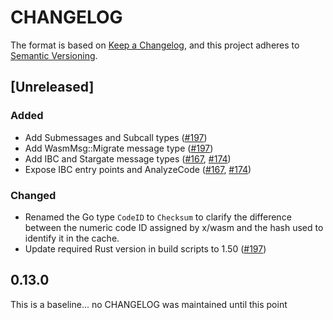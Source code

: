 # CHANGELOG

The format is based on [Keep a Changelog](https://keepachangelog.com/en/1.0.0/),
and this project adheres to
[Semantic Versioning](https://semver.org/spec/v2.0.0.html).

## [Unreleased]

### Added

- Add Submessages and Subcall types ([#197])
- Add WasmMsg::Migrate message type ([#197])
- Add IBC and Stargate message types ([#167], [#174])
- Expose IBC entry points and AnalyzeCode ([#167], [#174])

[#167]: https://github.com/PikeEcosystem/wasmvm/pull/167
[#174]: https://github.com/PikeEcosystem/wasmvm/pull/174
[#197]: https://github.com/PikeEcosystem/wasmvm/pull/197

### Changed

- Renamed the Go type `CodeID` to `Checksum` to clarify the difference between
  the numeric code ID assigned by x/wasm and the hash used to identify it in the cache.
- Update required Rust version in build scripts to 1.50 ([#197])

## 0.13.0

This is a baseline... no CHANGELOG was maintained until this point
